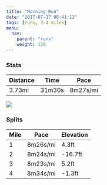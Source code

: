 ```yaml
---
title: "Morning Run"
date: "2017-07-17 06:41:12"
tags: [runs, 3-4 miles]
menu:
  nav:
    parent: "runs"
    weight: 130
---
```


### Stats

| Distance | Time | Pace |
|----------|------|------|
|3.73mi|31m30s|8m27s/mi|

<img src='https://maps.googleapis.com/maps/api/staticmap?maptype=roadmap&path=enc:mwjeI`jvLxBfFEpHnCjA@vE~AuABkGbByBzDQxAjE_KlECcGhCqChCGpBrD{JlFOaFpBiDvDMbBfD_KrFSoEvAgD|Ds@`C~DcKdFEwFtBmCnDG`BzC{JrF]kDhA{DzE_ApBpDcKxFM_FnC{DdDAzAhD_KtFSwEvBsDtCc@fCrDcKhF?sFlBiCjDSdBhEyJjEVwHtGeA&key=AIzaSyC1MId7bFpkLXNAaYhBSTb8jLyiSqzbDtM&size=800x800&markers=color:yellow|label:S|53.47207,-2.24945&markers=color:green|label:F|53.468739999999976,-2.25124'>

### Splits

| Mile | Pace | Elevation |
|------|------|-----------|
|1|8m26s/mi|4.3ft|
|2|8m24s/mi|-16.7ft|
|3|8m23s/mi|5.2ft|
|4|8m34s/mi|-1.3ft|
